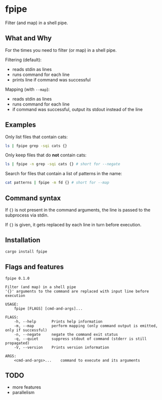 # fpipe

Filter (and map) in a shell pipe.

## What and Why

For the times you need to filter (or map) in a shell pipe.

Filtering (default):
- reads stdin as lines
- runs command for each line
- prints line if command was successful

Mapping (with `--map`):
- reads stdin as lines
- runs command for each line
- if command was successful, output its stdout instead of the line

## Examples

Only list files that contain cats:

```bash
ls | fpipe grep -sqi cats {}
```

Only keep files that do **not** contain cats:

```bash
ls | fpipe -n grep -sqi cats {} # short for --negate
```

Search for files that contain a list of patterns in the name:

```bash
cat patterns | fpipe -m fd {} # short for --map
```

## Command syntax

If `{}` is not present in the command arguments, the line is passed to the subprocess via stdin.

If `{}` is given, it gets replaced by each line in turn before execution.

## Installation

```bash
cargo install fpipe
```

## Flags and features

```
fpipe 0.1.0

Filter (and map) in a shell pipe
'{}' arguments to the command are replaced with input line before execution

USAGE:
    fpipe [FLAGS] [cmd-and-args]...

FLAGS:
    -h, --help       Prints help information
    -m, --map        perform mapping (only command output is emitted, only if successful)
    -n, --negate     negate the command exit status
    -q, --quiet      suppress stdout of command (stderr is still propagated)
    -V, --version    Prints version information

ARGS:
    <cmd-and-args>...    command to execute and its arguments
```

## TODO
- more features
- parallelism
